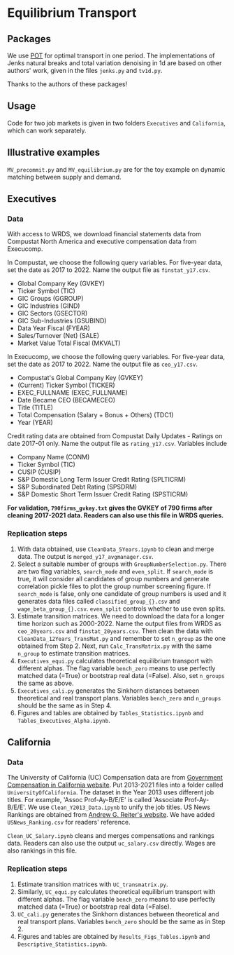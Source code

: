 # Equilibrium Transport

## Packages
We use [POT](https://pythonot.github.io/) for optimal transport in one period. 
The implementations of Jenks natural breaks and total variation denoising in 1d are based 
on other authors' work, given in the files `jenks.py` and `tv1d.py`. 

Thanks to the authors of these packages!

## Usage
Code for two job markets is given in two folders `Executives` and `California`, 
which can work separately. 

## Illustrative examples

`MV_precommit.py` and `MV_equilibrium.py` are for the toy example on dynamic matching 
between supply and demand.

## Executives
### Data
With access to WRDS, we download financial statements data from Compustat North America and 
executive compensation data from Execucomp.

In Compustat, we choose the following query variables. For five-year data, set the date 
as 2017 to 2022. Name the output file as `finstat_y17.csv`.
* Global Company Key (GVKEY)
* Ticker Symbol (TIC)
* GIC Groups (GGROUP)
* GIC Industries (GIND)
* GIC Sectors (GSECTOR)
* GIC Sub-Industries (GSUBIND)
* Data Year Fiscal (FYEAR)
* Sales/Turnover (Net) (SALE)
* Market Value Total Fiscal (MKVALT)

In Execucomp, we choose the following query variables. For five-year data, set the date 
as 2017 to 2022. Name the output file as `ceo_y17.csv`. 
* Compustat's Global Company Key (GVKEY)
* (Current) Ticker Symbol (TICKER)
* EXEC_FULLNAME (EXEC_FULLNAME)
* Date Became CEO (BECAMECEO)
* Title (TITLE)
* Total Compensation (Salary + Bonus + Others) (TDC1)
* Year (YEAR)

Credit rating data are obtained from Compustat Daily Updates - Ratings on date 2017-01 only. Name the 
output file as `rating_y17.csv`. Variables include 
* Company Name (CONM)
* Ticker Symbol (TIC)
* CUSIP (CUSIP)
* S&P Domestic Long Term Issuer Credit Rating (SPLTICRM)
* S&P Subordinated Debt Rating (SPSDRM)
* S&P Domestic Short Term Issuer Credit Rating (SPSTICRM)

**For validation, `790firms_gvkey.txt` gives the GVKEY of 790 firms after cleaning 2017-2021 data.
Readers can also use this file in WRDS queries.**

### Replication steps

1. With data obtained, use `CleanData_5Years.ipynb` to clean and merge data. 
The output is `merged_y17_avgmanager.csv`. 
2. Select a suitable number of groups with `GroupNumberSelection.py`. There are two flag variables,
`search_mode` and `even_split`. If `search_mode` is true, it will consider all candidates of group numbers
and generate correlation pickle files to plot the group number screening figure. If
`search_mode` is false, only one candidate of group numbers is used and it generates data files
called `classified_group_{}.csv` and `wage_beta_group_{}.csv`. `even_split` controls whether to use
even splits.
3. Estimate transition matrices. We need to download the data for a longer time horizon 
such as 2000-2022. Name the output files from WRDS as `ceo_20years.csv` and `finstat_20years.csv`. 
Then clean the data with `CleanData_12Years_TransMat.py` and remember to set `n_group` as the
one obtained from Step 2. Next, run `Calc_TransMatrix.py` with the same `n_group` to estimate
transition matrices.
4. `Executives_equi.py` calculates theoretical equilibrium transport with different alphas. 
The flag variable `bench_zero` means to use perfectly matched data (=True) or bootstrap real
data (=False). Also, set `n_groups` the same as above.
5. `Executives_cali.py` generates the Sinkhorn distances between theoretical and real transport
plans. Variables `bench_zero` and `n_groups` should be the same as in Step 4.
6. Figures and tables are obtained by `Tables_Statistics.ipynb` and `Tables_Executives_Alpha.ipynb`.


## California

### Data
The University of California (UC) Compensation data are from 
[Government Compensation in California website](https://publicpay.ca.gov/Reports/RawExport.aspx).
Put 2013-2021 files into a folder called `UniversityOfCalifornia`. The dataset in the Year 2013 uses 
different job titles. For example, 'Assoc Prof-Ay-B/E/E' is called 
'Associate Prof-Ay-B/E/E'. We use `Clean_Y2013_Data.ipynb` to unify the job titles. 
US News Rankings are obtained from [Andrew G. Reiter's website](https://andyreiter.com/datasets/).
We have added `USNews_Ranking.csv` for readers' reference.

`Clean_UC_Salary.ipynb` cleans and merges compensations and rankings data. Readers can also
use the output `uc_salary.csv` directly. Wages are also rankings in this file.

### Replication steps
1. Estimate transition matrices with `UC_transmatrix.py`.
2. Similarly, `UC_equi.py` calculates theoretical equilibrium transport with different alphas. 
The flag variable `bench_zero` means to use perfectly matched data (=True) or bootstrap real
data (=False).
3. `UC_cali.py` generates the Sinkhorn distances between theoretical and real transport
plans. Variables `bench_zero` should be the same as in Step 2.
4. Figures and tables are obtained by `Results_Figs_Tables.ipynb` and 
`Descriptive_Statistics.ipynb`.